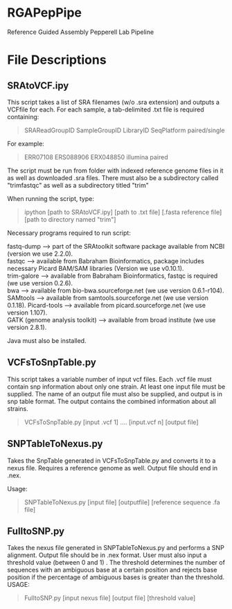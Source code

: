 RGAPepPipe
==========

Reference Guided Assembly Pepperell Lab Pipeline

File Descriptions
==================
SRAtoVCF.ipy
------------
This script takes a list of SRA filenames (w/o .sra extension) and outputs a VCFfile for each. For each sample, a tab-delimited .txt file is required containing:

> SRAReadGroupID	SampleGroupID	LibraryID	SeqPlatform	paired/single

For example:

> ERR07108	ERS088906	ERX048850	illumina	paired

The script must be run from folder with indexed reference genome files in it as well as downloaded .sra files. There must also be a subdirectory called "trimfastqc" as well as a subdirectory titled "trim"

When running the script, type:
> ipython [path to SRAtoVCF.ipy] [path to .txt file] [.fasta reference file] [path to directory named "trim"]

Necessary programs required to run script:

fastq-dump --> part of the SRAtoolkit software package available from NCBI (version we use 2.2.0).  
fastqc --> available from Babraham Bioinformatics, package includes necessary Picard BAM/SAM libraries (Version we use v0.10.1).  
trim-galore --> available from Babraham Bioinformatics, fastqc is required (we use version 0.2.6).  
bwa --> available from bio-bwa.sourceforge.net (we use version 0.6.1-r104).  
SAMtools --> available from samtools.sourceforge.net (we use version 0.1.18).
Picard-tools --> available from picard.sourceforge.net (we use version 1.107).  
GATK (genome analysis toolkit) --> available from broad institute (we use version 2.8.1).  

Java must also be installed. 

VCFsToSnpTable.py
-----------------

This script takes a variable number of input vcf files. Each .vcf file must contain snp information about only one strain. At least one input file must be supplied. The name of an output file must also be supplied, and output is in snp table format. The output contains the combined information about all strains. 

> VCFsToSnpTable.py [input .vcf 1] .... [input.vcf n] [output file]


SNPTableToNexus.py
-----------------

Takes the SnpTable generated in VCFsToSnpTable.py and converts it to a nexus file. Requires a reference genome as well. Output file should end in .nex.   

Usage:  

> SNPTableToNexus.py [input file] [outputfile] [reference sequence .fa file]

FulltoSNP.py
------------
Takes the nexus file generated in SNPTableToNexus.py and performs a SNP alignment. Output file should be in .nex format. User must also input a threshold value (between 0 and 1) . The threshold determines the number of sequences with an ambiguous base at a certain position and rejects base position if the percentage of ambiguous bases is greater than the threshold.  
USAGE:

> FulltoSNP.py [input nexus file] [output file] [threshold value] 


